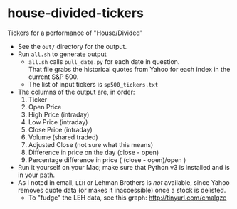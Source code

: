 house-divided-tickers
=====================

Tickers for a performance of "House/Divided"

* See the `out/` directory for the output.
* Run `all.sh` to generate output
    * `all.sh` calls `pull_date.py` for each date in question.  
       That file grabs the historical quotes from Yahoo for 
       each index in the current S&P 500.
    * The list of input tickers is `sp500_tickers.txt`
* The columns of the output are, in order:
   1. Ticker
   1. Open Price
   1. High Price (intraday)
   1. Low Price (intraday)
   1. Close Price (intraday)
   1. Volume (shared traded)
   1. Adjusted Close (not sure what this means)
   1. Difference in price on the day (close - open)
   1. Percentage difference in price ( (close - open)/open )
* Run it yourself on your Mac; make sure that Python v3 is installed and
is in your path.
* As I noted in email, `LEH` or Lehman Brothers is *not* available,
since Yahoo removes quote data (or makes it inaccessible) once a stock
is delisted.
    * To "fudge" the LEH data, see this graph: http://tinyurl.com/cmalgze


